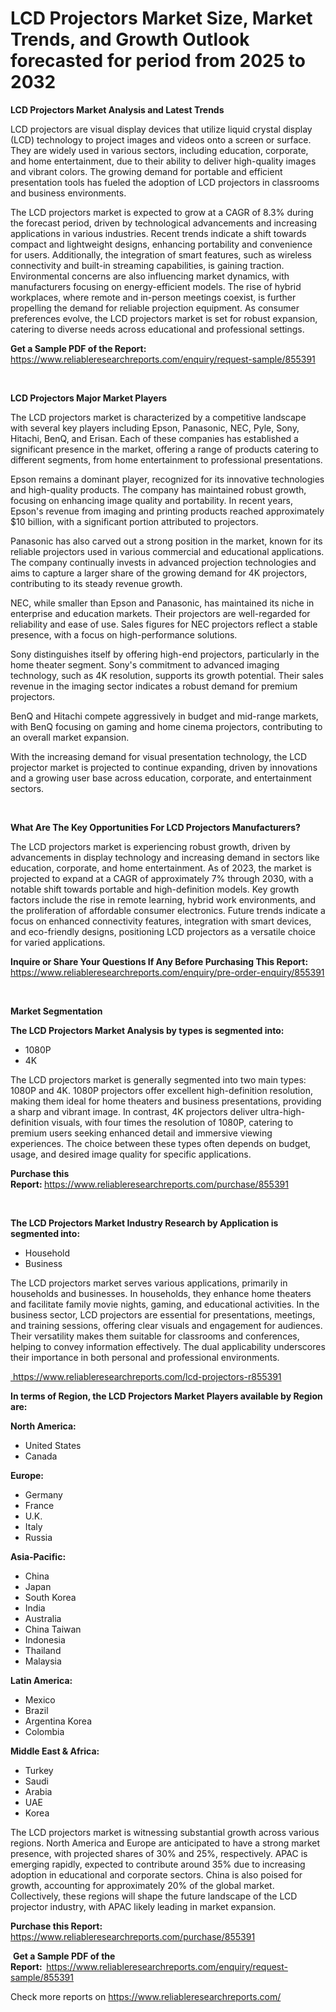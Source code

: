 <p><h1>LCD Projectors Market Size, Market Trends, and Growth Outlook forecasted for period from 2025 to 2032</h1></p><p><strong>LCD Projectors Market Analysis and Latest Trends</strong></p>
<p><p>LCD projectors are visual display devices that utilize liquid crystal display (LCD) technology to project images and videos onto a screen or surface. They are widely used in various sectors, including education, corporate, and home entertainment, due to their ability to deliver high-quality images and vibrant colors. The growing demand for portable and efficient presentation tools has fueled the adoption of LCD projectors in classrooms and business environments.</p><p>The LCD projectors market is expected to grow at a CAGR of 8.3% during the forecast period, driven by technological advancements and increasing applications in various industries. Recent trends indicate a shift towards compact and lightweight designs, enhancing portability and convenience for users. Additionally, the integration of smart features, such as wireless connectivity and built-in streaming capabilities, is gaining traction. Environmental concerns are also influencing market dynamics, with manufacturers focusing on energy-efficient models. The rise of hybrid workplaces, where remote and in-person meetings coexist, is further propelling the demand for reliable projection equipment. As consumer preferences evolve, the LCD projectors market is set for robust expansion, catering to diverse needs across educational and professional settings.</p></p>
<p><strong>Get a Sample PDF of the Report:&nbsp;</strong> <a href="https://www.reliableresearchreports.com/enquiry/request-sample/855391?utm_campaign=2187&utm_medium=2&utm_source=Github&utm_content=ia&utm_term=08022025&utm_id=lcd-projectors">https://www.reliableresearchreports.com/enquiry/request-sample/855391</a></p>
<p>&nbsp;</p>
<p><strong>LCD Projectors Major Market Players</strong></p>
<p><p>The LCD projectors market is characterized by a competitive landscape with several key players including Epson, Panasonic, NEC, Pyle, Sony, Hitachi, BenQ, and Erisan. Each of these companies has established a significant presence in the market, offering a range of products catering to different segments, from home entertainment to professional presentations.</p><p>Epson remains a dominant player, recognized for its innovative technologies and high-quality products. The company has maintained robust growth, focusing on enhancing image quality and portability. In recent years, Epson's revenue from imaging and printing products reached approximately $10 billion, with a significant portion attributed to projectors.</p><p>Panasonic has also carved out a strong position in the market, known for its reliable projectors used in various commercial and educational applications. The company continually invests in advanced projection technologies and aims to capture a larger share of the growing demand for 4K projectors, contributing to its steady revenue growth.</p><p>NEC, while smaller than Epson and Panasonic, has maintained its niche in enterprise and education markets. Their projectors are well-regarded for reliability and ease of use. Sales figures for NEC projectors reflect a stable presence, with a focus on high-performance solutions.</p><p>Sony distinguishes itself by offering high-end projectors, particularly in the home theater segment. Sony's commitment to advanced imaging technology, such as 4K resolution, supports its growth potential. Their sales revenue in the imaging sector indicates a robust demand for premium projectors.</p><p>BenQ and Hitachi compete aggressively in budget and mid-range markets, with BenQ focusing on gaming and home cinema projectors, contributing to an overall market expansion.</p><p>With the increasing demand for visual presentation technology, the LCD projector market is projected to continue expanding, driven by innovations and a growing user base across education, corporate, and entertainment sectors.</p></p>
<p>&nbsp;</p>
<p><strong>What Are The Key Opportunities For LCD Projectors Manufacturers?</strong></p>
<p><p>The LCD projectors market is experiencing robust growth, driven by advancements in display technology and increasing demand in sectors like education, corporate, and home entertainment. As of 2023, the market is projected to expand at a CAGR of approximately 7% through 2030, with a notable shift towards portable and high-definition models. Key growth factors include the rise in remote learning, hybrid work environments, and the proliferation of affordable consumer electronics. Future trends indicate a focus on enhanced connectivity features, integration with smart devices, and eco-friendly designs, positioning LCD projectors as a versatile choice for varied applications.</p></p>
<p><strong>Inquire or Share Your Questions If Any Before Purchasing This Report:</strong> <a href="https://www.reliableresearchreports.com/enquiry/pre-order-enquiry/855391?utm_campaign=2187&utm_medium=2&utm_source=Github&utm_content=ia&utm_term=08022025&utm_id=lcd-projectors">https://www.reliableresearchreports.com/enquiry/pre-order-enquiry/855391</a></p>
<p>&nbsp;</p>
<p><strong>Market Segmentation</strong></p>
<p><strong>The LCD Projectors Market Analysis by types is segmented into:</strong></p>
<p><ul><li>1080P</li><li>4K</li></ul></p>
<p><p>The LCD projectors market is generally segmented into two main types: 1080P and 4K. 1080P projectors offer excellent high-definition resolution, making them ideal for home theaters and business presentations, providing a sharp and vibrant image. In contrast, 4K projectors deliver ultra-high-definition visuals, with four times the resolution of 1080P, catering to premium users seeking enhanced detail and immersive viewing experiences. The choice between these types often depends on budget, usage, and desired image quality for specific applications.</p></p>
<p><strong>Purchase this Report:&nbsp;</strong><a href="https://www.reliableresearchreports.com/purchase/855391?utm_campaign=2187&utm_medium=2&utm_source=Github&utm_content=ia&utm_term=08022025&utm_id=lcd-projectors">https://www.reliableresearchreports.com/purchase/855391</a></p>
<p>&nbsp;</p>
<p><strong>The LCD Projectors Market Industry Research by Application is segmented into:</strong></p>
<p><ul><li>Household</li><li>Business</li></ul></p>
<p><p>The LCD projectors market serves various applications, primarily in households and businesses. In households, they enhance home theaters and facilitate family movie nights, gaming, and educational activities. In the business sector, LCD projectors are essential for presentations, meetings, and training sessions, offering clear visuals and engagement for audiences. Their versatility makes them suitable for classrooms and conferences, helping to convey information effectively. The dual applicability underscores their importance in both personal and professional environments.</p></p>
<p><a href="https://www.reliableresearchreports.com/lcd-projectors-r855391?utm_campaign=2187&utm_medium=2&utm_source=Github&utm_content=ia&utm_term=08022025&utm_id=lcd-projectors">&nbsp;https://www.reliableresearchreports.com/lcd-projectors-r855391</a></p>
<p><strong>In terms of Region, the LCD Projectors Market Players available by Region are:</strong></p>
<p>
    <p> <strong> North America: </strong>
        <ul>
            <li>United States</li>
            <li>Canada</li>
        </ul>
        </p> 
    <p> <strong> Europe: </strong>
        <ul>
            <li>Germany</li>
            <li>France</li>
            <li>U.K.</li>
            <li>Italy</li>
            <li>Russia</li>
        </ul>
        </p> 
    <p> <strong> Asia-Pacific: </strong>
        <ul>
            <li>China</li>
            <li>Japan</li>
            <li>South Korea</li>
            <li>India</li>
            <li>Australia</li>
            <li>China Taiwan</li>
            <li>Indonesia</li>
            <li>Thailand</li>
            <li>Malaysia</li>
        </ul>
        </p> 
    <p> <strong> Latin America: </strong>
        <ul>
            <li>Mexico</li>
            <li>Brazil</li>
            <li>Argentina Korea</li>
            <li>Colombia</li>
        </ul>
        </p> 
    <p> <strong> Middle East & Africa: </strong>
        <ul>
            <li>Turkey</li>
            <li>Saudi</li>
            <li>Arabia</li>
            <li>UAE</li>
            <li>Korea</li>
        </ul>
    </p>
    </p>
<p><p>The LCD projectors market is witnessing substantial growth across various regions. North America and Europe are anticipated to have a strong market presence, with projected shares of 30% and 25%, respectively. APAC is emerging rapidly, expected to contribute around 35% due to increasing adoption in educational and corporate sectors. China is also poised for growth, accounting for approximately 20% of the global market. Collectively, these regions will shape the future landscape of the LCD projector industry, with APAC likely leading in market expansion.</p></p>
<p><strong>Purchase this Report: </strong><a href="https://www.reliableresearchreports.com/purchase/855391?utm_campaign=2187&utm_medium=2&utm_source=Github&utm_content=ia&utm_term=08022025&utm_id=lcd-projectors">https://www.reliableresearchreports.com/purchase/855391</a></p>
<p>&nbsp;<strong>Get a Sample PDF of the Report:&nbsp;&nbsp;</strong><a href="https://www.reliableresearchreports.com/enquiry/request-sample/855391?utm_campaign=2187&utm_medium=2&utm_source=Github&utm_content=ia&utm_term=08022025&utm_id=lcd-projectors">https://www.reliableresearchreports.com/enquiry/request-sample/855391</a></p>
<p><strong></strong></p>
<p>Check more reports on <a href="https://www.reliableresearchreports.com/?utm_campaign=2187&utm_medium=2&utm_source=Github&utm_content=ia&utm_term=08022025&utm_id=lcd-projectors">https://www.reliableresearchreports.com/</a></p>